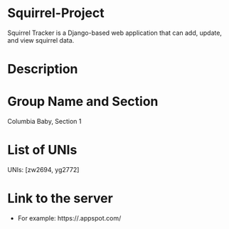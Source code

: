 # Squirrel-Project

Squirrel Tracker is a Django-based web application that can add, update, and view squirrel data.

# Description


# Group Name and Section
Columbia Baby, Section 1

# List of UNIs
UNIs: [zw2694, yg2772]

# Link to the server
-	For example: https://<your project id>.appspot.com/

